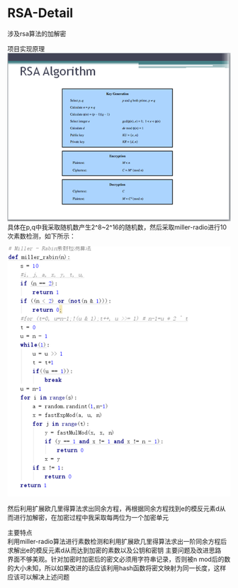 # RSA-Detail
涉及rsa算法的加解密

项目实现原理
![Image text](https://github.com/Amoswish/RSA-Detail/blob/master/rsa.png)
具体在p,q中我采取随机数产生2^8~2^16的随机数，然后采取miller-radio进行10次素数检测，如下所示：

![Image text](https://github.com/Amoswish/RSA-Detail/blob/master/rsa1.png)

然后利用扩展欧几里得算法求出同余方程，再根据同余方程找到e的模反元素d从而进行加解密，在加密过程中我采取每两位为一个加密单元


主要特点	
  利用miller-radio算法进行素数检测和利用扩展欧几里得算法求出一阶同余方程后求解出e的模反元素d从而达到加密的素数以及公钥和密钥
主要问题及改进思路	
  界面不够美观。针对加密时加密后的密文必须用字符串记录，否则被n mod后的数的大小未知，所以如果改进的话应该利用hash函数将密文映射为同一长度，这样应该可以解决上述问题
